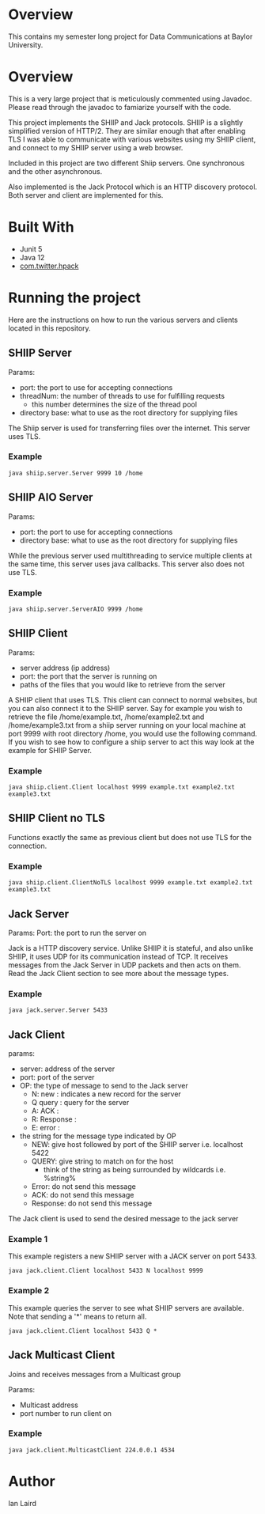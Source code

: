 # Overview

This contains my semester long project for Data Communications at Baylor University.

# Overview
This is a very large project that is meticulously commented using Javadoc. Please read through the javadoc to famiarize yourself with the code.

This project implements the SHIIP and Jack protocols. SHIIP is a slightly simplified version of HTTP/2. They are similar enough that after enabling TLS I was able to communicate with various websites using my SHIIP client, and connect to my SHIIP server using a web browser. 

Included in this project are two different Shiip servers. One synchronous and the other asynchronous.

Also implemented is the Jack Protocol which is an HTTP discovery protocol. Both server and client are implemented for this.

# Built With
* Junit 5
* Java 12
* [com.twitter.hpack](https://github.com/twitter/hpack)

# Running the project

Here are the instructions on how to run the various servers and clients located in this repository.

## SHIIP Server

Params:
+ port: the port to use for accepting connections
+ threadNum: the number of threads to use for fulfilling requests
    + this number determines the size of the thread pool
+ directory base: what to use as the root directory for supplying files

The Shiip server is used for transferring files over the internet. This server uses TLS.

### Example
```
java shiip.server.Server 9999 10 /home
```

## SHIIP AIO Server

Params:
+ port: the port to use for accepting connections
+ directory base: what to use as the root directory for supplying files

While the previous server used multithreading to service multiple clients at the same time, this server uses java callbacks. This server also does not use TLS.

### Example
```
java shiip.server.ServerAIO 9999 /home
```

## SHIIP Client

Params:
+ server address (ip address)
+ port: the port that the server is running on
+ paths of the files that you would like to retrieve from the server

A SHIIP client that uses TLS. This client can connect to normal websites, but you can also connect it to the SHIIP server. Say for example you wish to retrieve the file /home/example.txt, /home/example2.txt and /home/example3.txt from a shiip server running on your local machine at port 9999 with root directory /home, you would use the following command. If you wish to see how to configure a shiip server to act this way look at the example for SHIIP Server.

### Example
```
java shiip.client.Client localhost 9999 example.txt example2.txt example3.txt
```

## SHIIP Client no TLS
Functions exactly the same as previous client but does not use TLS for the connection.

### Example
```
java shiip.client.ClientNoTLS localhost 9999 example.txt example2.txt example3.txt
```

## Jack Server

Params:
Port: the port to run the server on

Jack is a HTTP discovery service. Unlike SHIIP it is stateful, and also unlike SHIIP, it uses UDP for its communication instead of TCP. It receives messages from the Jack Server in UDP packets and then acts on them. Read the Jack Client section to see more about the message types.

### Example
```
java jack.server.Server 5433
```

## Jack Client

params:
+ server: address of the server
+ port: port of the server
+ OP: the type of message to send to the Jack server
    + N: new : indicates a new record for the server
    + Q query : query for the server
    + A: ACK : 
    + R: Response : 
    + E: error : 
+ the string for the message type indicated by OP
    + NEW: give host followed by port of the SHIIP server i.e. localhost 5422
    + QUERY: give string to match on for the host
        + think of the string as being surrounded by wildcards i.e. %string%
    + Error: do not send this message
    + ACK: do not send this message
    + Response: do not send this message
    
The Jack client is used to send the desired message to the jack server

### Example 1
This example registers a new SHIIP server with a JACK server on port 5433.
```
java jack.client.Client localhost 5433 N localhost 9999
```

### Example 2
This example queries the server to see what SHIIP servers are available. Note that sending a '*' means to return all.
```
java jack.client.Client localhost 5433 Q *

```
    
## Jack Multicast Client
Joins and receives messages from a Multicast group

Params:
+ Multicast address
+ port number to run client on

### Example
```
java jack.client.MulticastClient 224.0.0.1 4534
```

# Author
Ian Laird
